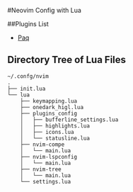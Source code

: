 #Neovim Config with Lua

##Plugins List
- [Paq](https://github.com/savq/paq-nvim)


## Directory Tree of Lua Files
```
~/.confg/nvim
.
├── init.lua
└── lua
    ├── keymapping.lua
    ├── onedark_higl.lua
    ├── plugins_config
    │   ├── bufferline_settings.lua
    │   ├── highlights.lua
    │   ├── icons.lua
    │   └── statusline.lua
    ├── nvim-compe
    │   └── main.lua
    ├── nvim-lspconfig
    │   └── main.lua
    ├── nvim-tree
    │   └── main.lua
    └── settings.lua

```
